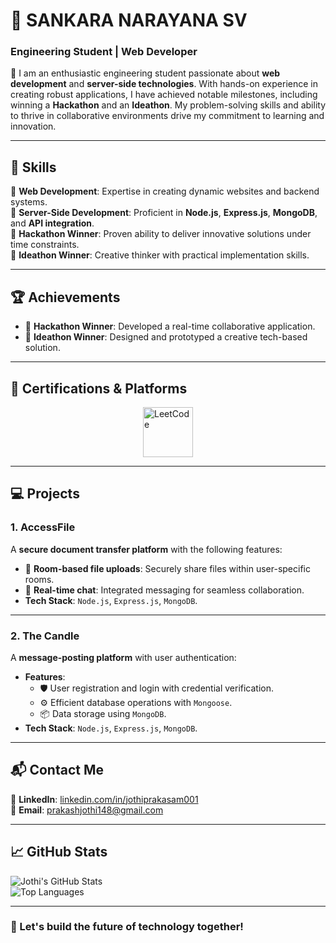 # 🌟 SANKARA NARAYANA SV  
### **Engineering Student | Web Developer**

🚀 I am an enthusiastic engineering student passionate about **web development** and **server-side technologies**. With hands-on experience in creating robust applications, I have achieved notable milestones, including winning a **Hackathon** and an **Ideathon**. My problem-solving skills and ability to thrive in collaborative environments drive my commitment to learning and innovation.

---

## 🎯 **Skills**  
🔹 **Web Development**: Expertise in creating dynamic websites and backend systems.  
🔹 **Server-Side Development**: Proficient in **Node.js**, **Express.js**, **MongoDB**, and **API integration**.  
🔹 **Hackathon Winner**: Proven ability to deliver innovative solutions under time constraints.  
🔹 **Ideathon Winner**: Creative thinker with practical implementation skills.  

---

## 🏆 **Achievements**  
- 🥇 **Hackathon Winner**: Developed a real-time collaborative application.  
- 🎨 **Ideathon Winner**: Designed and prototyped a creative tech-based solution.  

---

## 📜 **Certifications & Platforms**  
<div style="display: flex; flex-wrap: wrap; gap: 20px; justify-content: center;">
  <a href="https://leetcode.com/" target="_blank">
    <img src="https://upload.wikimedia.org/wikipedia/commons/1/19/LeetCode_logo_black.png" alt="LeetCode" width="80">
  </a>

</div>

---

## 💻 **Projects**

### **1. AccessFile**  
A **secure document transfer platform** with the following features:  
- 🔐 **Room-based file uploads**: Securely share files within user-specific rooms.  
- 💬 **Real-time chat**: Integrated messaging for seamless collaboration.  
- **Tech Stack**: `Node.js`, `Express.js`, `MongoDB`.  

---

### **2. The Candle**  
A **message-posting platform** with user authentication:  
- **Features**:  
  - 🛡️ User registration and login with credential verification.  
  - ⚙️ Efficient database operations with `Mongoose`.  
  - 📦 Data storage using `MongoDB`.  
- **Tech Stack**: `Node.js`, `Express.js`, `MongoDB`.  

---

## 📬 **Contact Me**  

🔗 **LinkedIn**: [linkedin.com/in/jothiprakasam001](https://linkedin.com/in/jothiprakasam001)  
📧 **Email**: [prakashjothi148@gmail.com](mailto:prakashjothi148@gmail.com)  

---

## 📈 **GitHub Stats**  
![Jothi's GitHub Stats](https://github-readme-stats.vercel.app/api?username=sankar5302k&show_icons=true&theme=radical&hide=prs)  
![Top Languages](https://github-readme-stats.vercel.app/api/top-langs/?username=sankar5302k&layout=compact&theme=radical)  

---

### 🌟 Let's build the future of technology together!  
